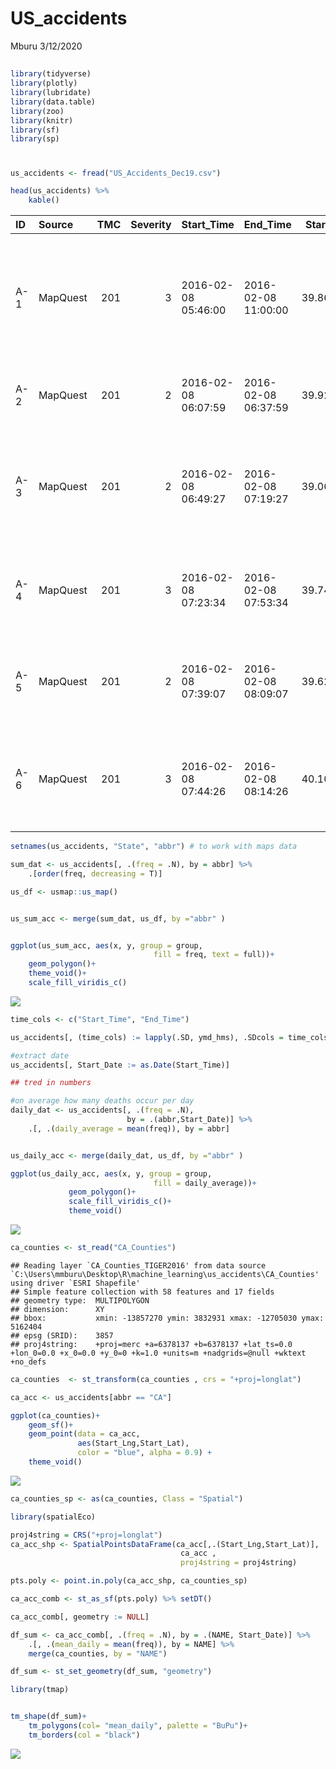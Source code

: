 US\_accidents
================
Mburu
3/12/2020

## 

``` r
library(tidyverse)
library(plotly)
library(lubridate)
library(data.table)
library(zoo)
library(knitr)
library(sf)
library(sp)
```

# 

``` r
us_accidents <- fread("US_Accidents_Dec19.csv")

head(us_accidents) %>%
    kable()
```

| ID  | Source   | TMC | Severity | Start\_Time         | End\_Time           | Start\_Lat | Start\_Lng | End\_Lat | End\_Lng | Distance(mi) | Description                                                                           | Number | Street                    | Side | City         | County     | State | Zipcode    | Country | Timezone   | Airport\_Code | Weather\_Timestamp  | Temperature(F) | Wind\_Chill(F) | Humidity(%) | Pressure(in) | Visibility(mi) | Wind\_Direction | Wind\_Speed(mph) | Precipitation(in) | Weather\_Condition | Amenity | Bump  | Crossing | Give\_Way | Junction | No\_Exit | Railway | Roundabout | Station | Stop  | Traffic\_Calming | Traffic\_Signal | Turning\_Loop | Sunrise\_Sunset | Civil\_Twilight | Nautical\_Twilight | Astronomical\_Twilight |
| :-- | :------- | --: | -------: | :------------------ | :------------------ | ---------: | ---------: | -------: | -------: | -----------: | :------------------------------------------------------------------------------------ | -----: | :------------------------ | :--- | :----------- | :--------- | :---- | :--------- | :------ | :--------- | :------------ | :------------------ | -------------: | -------------: | ----------: | -----------: | -------------: | :-------------- | ---------------: | ----------------: | :----------------- | :------ | :---- | :------- | :-------- | :------- | :------- | :------ | :--------- | :------ | :---- | :--------------- | :-------------- | :------------ | :-------------- | :-------------- | :----------------- | :--------------------- |
| A-1 | MapQuest | 201 |        3 | 2016-02-08 05:46:00 | 2016-02-08 11:00:00 |   39.86515 | \-84.05872 |       NA |       NA |         0.01 | Right lane blocked due to accident on I-70 Eastbound at Exit 41 OH-235 State Route 4. |     NA | I-70 E                    | R    | Dayton       | Montgomery | OH    | 45424      | US      | US/Eastern | KFFO          | 2016-02-08 05:58:00 |           36.9 |             NA |          91 |        29.68 |             10 | Calm            |               NA |              0.02 | Light Rain         | FALSE   | FALSE | FALSE    | FALSE     | FALSE    | FALSE    | FALSE   | FALSE      | FALSE   | FALSE | FALSE            | FALSE           | FALSE         | Night           | Night           | Night              | Night                  |
| A-2 | MapQuest | 201 |        2 | 2016-02-08 06:07:59 | 2016-02-08 06:37:59 |   39.92806 | \-82.83118 |       NA |       NA |         0.01 | Accident on Brice Rd at Tussing Rd. Expect delays.                                    |   2584 | Brice Rd                  | L    | Reynoldsburg | Franklin   | OH    | 43068-3402 | US      | US/Eastern | KCMH          | 2016-02-08 05:51:00 |           37.9 |             NA |         100 |        29.65 |             10 | Calm            |               NA |              0.00 | Light Rain         | FALSE   | FALSE | FALSE    | FALSE     | FALSE    | FALSE    | FALSE   | FALSE      | FALSE   | FALSE | FALSE            | FALSE           | FALSE         | Night           | Night           | Night              | Day                    |
| A-3 | MapQuest | 201 |        2 | 2016-02-08 06:49:27 | 2016-02-08 07:19:27 |   39.06315 | \-84.03261 |       NA |       NA |         0.01 | Accident on OH-32 State Route 32 Westbound at Dela Palma Rd. Expect delays.           |     NA | State Route 32            | R    | Williamsburg | Clermont   | OH    | 45176      | US      | US/Eastern | KI69          | 2016-02-08 06:56:00 |           36.0 |           33.3 |         100 |        29.67 |             10 | SW              |              3.5 |                NA | Overcast           | FALSE   | FALSE | FALSE    | FALSE     | FALSE    | FALSE    | FALSE   | FALSE      | FALSE   | FALSE | FALSE            | TRUE            | FALSE         | Night           | Night           | Day                | Day                    |
| A-4 | MapQuest | 201 |        3 | 2016-02-08 07:23:34 | 2016-02-08 07:53:34 |   39.74775 | \-84.20558 |       NA |       NA |         0.01 | Accident on I-75 Southbound at Exits 52 52B US-35. Expect delays.                     |     NA | I-75 S                    | R    | Dayton       | Montgomery | OH    | 45417      | US      | US/Eastern | KDAY          | 2016-02-08 07:38:00 |           35.1 |           31.0 |          96 |        29.64 |              9 | SW              |              4.6 |                NA | Mostly Cloudy      | FALSE   | FALSE | FALSE    | FALSE     | FALSE    | FALSE    | FALSE   | FALSE      | FALSE   | FALSE | FALSE            | FALSE           | FALSE         | Night           | Day             | Day                | Day                    |
| A-5 | MapQuest | 201 |        2 | 2016-02-08 07:39:07 | 2016-02-08 08:09:07 |   39.62778 | \-84.18835 |       NA |       NA |         0.01 | Accident on McEwen Rd at OH-725 Miamisburg Centerville Rd. Expect delays.             |     NA | Miamisburg Centerville Rd | R    | Dayton       | Montgomery | OH    | 45459      | US      | US/Eastern | KMGY          | 2016-02-08 07:53:00 |           36.0 |           33.3 |          89 |        29.65 |              6 | SW              |              3.5 |                NA | Mostly Cloudy      | FALSE   | FALSE | FALSE    | FALSE     | FALSE    | FALSE    | FALSE   | FALSE      | FALSE   | FALSE | FALSE            | TRUE            | FALSE         | Day             | Day             | Day                | Day                    |
| A-6 | MapQuest | 201 |        3 | 2016-02-08 07:44:26 | 2016-02-08 08:14:26 |   40.10059 | \-82.92519 |       NA |       NA |         0.01 | Accident on I-270 Outerbelt Northbound near Exit 29 OH-3 State St. Expect delays.     |     NA | Westerville Rd            | R    | Westerville  | Franklin   | OH    | 43081      | US      | US/Eastern | KCMH          | 2016-02-08 07:51:00 |           37.9 |           35.5 |          97 |        29.63 |              7 | SSW             |              3.5 |              0.03 | Light Rain         | FALSE   | FALSE | FALSE    | FALSE     | FALSE    | FALSE    | FALSE   | FALSE      | FALSE   | FALSE | FALSE            | FALSE           | FALSE         | Day             | Day             | Day                | Day                    |

``` r
setnames(us_accidents, "State", "abbr") # to work with maps data

sum_dat <- us_accidents[, .(freq = .N), by = abbr] %>%
    .[order(freq, decreasing = T)]
```

``` r
us_df <- usmap::us_map()


us_sum_acc <- merge(sum_dat, us_df, by ="abbr" )


ggplot(us_sum_acc, aes(x, y, group = group, 
                                fill = freq, text = full))+
    geom_polygon()+
    theme_void()+
    scale_fill_viridis_c()
```

![](us_acc_files/figure-gfm/unnamed-chunk-4-1.png)<!-- -->

``` r
time_cols <- c("Start_Time", "End_Time")

us_accidents[, (time_cols) := lapply(.SD, ymd_hms), .SDcols = time_cols]

#extract date
us_accidents[, Start_Date := as.Date(Start_Time)]

## tred in numbers

#on average how many deaths occur per day
daily_dat <- us_accidents[, .(freq = .N),
                          by = .(abbr,Start_Date)] %>%
    .[, .(daily_average = mean(freq)), by = abbr]


us_daily_acc <- merge(daily_dat, us_df, by ="abbr" )
```

``` r
ggplot(us_daily_acc, aes(x, y, group = group, 
                                fill = daily_average))+
             geom_polygon()+
             scale_fill_viridis_c()+
             theme_void()
```

![](us_acc_files/figure-gfm/unnamed-chunk-6-1.png)<!-- -->

``` r
ca_counties <- st_read("CA_Counties")
```

    ## Reading layer `CA_Counties_TIGER2016' from data source `C:\Users\mmburu\Desktop\R\machine_learning\us_accidents\CA_Counties' using driver `ESRI Shapefile'
    ## Simple feature collection with 58 features and 17 fields
    ## geometry type:  MULTIPOLYGON
    ## dimension:      XY
    ## bbox:           xmin: -13857270 ymin: 3832931 xmax: -12705030 ymax: 5162404
    ## epsg (SRID):    3857
    ## proj4string:    +proj=merc +a=6378137 +b=6378137 +lat_ts=0.0 +lon_0=0.0 +x_0=0.0 +y_0=0 +k=1.0 +units=m +nadgrids=@null +wktext +no_defs

``` r
ca_counties  <- st_transform(ca_counties , crs = "+proj=longlat")
```

``` r
ca_acc <- us_accidents[abbr == "CA"]

ggplot(ca_counties)+
    geom_sf()+
    geom_point(data = ca_acc,
               aes(Start_Lng,Start_Lat), 
               color = "blue", alpha = 0.9) +
    theme_void()
```

![](us_acc_files/figure-gfm/unnamed-chunk-8-1.png)<!-- -->

``` r
ca_counties_sp <- as(ca_counties, Class = "Spatial")

library(spatialEco)

proj4string = CRS("+proj=longlat")
ca_acc_shp <- SpatialPointsDataFrame(ca_acc[,.(Start_Lng,Start_Lat)], 
                                      ca_acc ,    
                                      proj4string = proj4string)  
```

``` r
pts.poly <- point.in.poly(ca_acc_shp, ca_counties_sp)

ca_acc_comb <- st_as_sf(pts.poly) %>% setDT()

ca_acc_comb[, geometry := NULL]
```

``` r
df_sum <- ca_acc_comb[, .(freq = .N), by = .(NAME, Start_Date)] %>%
    .[, .(mean_daily = mean(freq)), by = NAME] %>%
    merge(ca_counties, by = "NAME")

df_sum <- st_set_geometry(df_sum, "geometry")
```

``` r
library(tmap)


tm_shape(df_sum)+
    tm_polygons(col= "mean_daily", palette = "BuPu")+
    tm_borders(col = "black")
```

![](us_acc_files/figure-gfm/unnamed-chunk-12-1.png)<!-- -->
